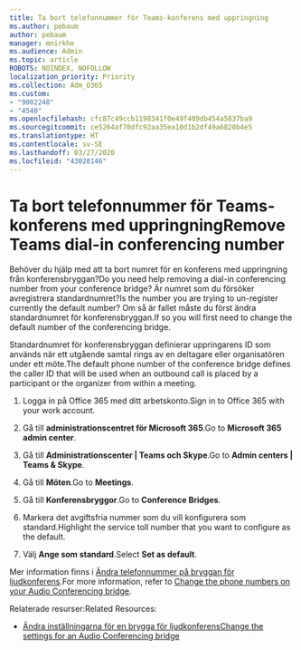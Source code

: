 ```yaml
---
title: Ta bort telefonnummer för Teams-konferens med uppringning
ms.author: pebaum
author: pebaum
manager: mnirkhe
ms.audience: Admin
ms.topic: article
ROBOTS: NOINDEX, NOFOLLOW
localization_priority: Priority
ms.collection: Adm_O365
ms.custom:
- "9002248"
- "4540"
ms.openlocfilehash: cfc87c49ccb1198341f0e49f409db454a5837ba9
ms.sourcegitcommit: ce5264af70dfc92aa35ea10d1b2df49a6820b4e5
ms.translationtype: HT
ms.contentlocale: sv-SE
ms.lasthandoff: 03/27/2020
ms.locfileid: "43028146"
---
```

# <a name="remove-teams-dial-in-conferencing-number"></a><span data-ttu-id="3321b-102">Ta bort telefonnummer för Teams-konferens med uppringning</span><span class="sxs-lookup"><span data-stu-id="3321b-102">Remove Teams dial-in conferencing number</span></span>

<span data-ttu-id="3321b-103">Behöver du hjälp med att ta bort numret för en konferens med uppringning från konferensbryggan?</span><span class="sxs-lookup"><span data-stu-id="3321b-103">Do you need help removing a dial-in conferencing number from your conference bridge?</span></span> <span data-ttu-id="3321b-104">Är numret som du försöker avregistrera standardnumret?</span><span class="sxs-lookup"><span data-stu-id="3321b-104">Is the number you are trying to un-register currently the default number?</span></span> <span data-ttu-id="3321b-105">Om så är fallet måste du först ändra standardnumret för konferensbryggan.</span><span class="sxs-lookup"><span data-stu-id="3321b-105">If so you will first need to change the default number of the conferencing bridge.</span></span>

<span data-ttu-id="3321b-106">Standardnumret för konferensbryggan definierar uppringarens ID som används när ett utgående samtal rings av en deltagare eller organisatören under ett möte.</span><span class="sxs-lookup"><span data-stu-id="3321b-106">The default phone number of the conference bridge defines the caller ID that will be used when an outbound call is placed by a participant or the organizer from within a meeting.</span></span>

1. <span data-ttu-id="3321b-107">Logga in på Office 365 med ditt arbetskonto.</span><span class="sxs-lookup"><span data-stu-id="3321b-107">Sign in to Office 365 with your work account.</span></span>

2. <span data-ttu-id="3321b-108">Gå till **administrationscentret för Microsoft 365**.</span><span class="sxs-lookup"><span data-stu-id="3321b-108">Go to **Microsoft 365 admin center**.</span></span>

3. <span data-ttu-id="3321b-109">Gå till **Administrationscenter | Teams och Skype**.</span><span class="sxs-lookup"><span data-stu-id="3321b-109">Go to **Admin centers | Teams & Skype**.</span></span>

4. <span data-ttu-id="3321b-110">Gå till **Möten**.</span><span class="sxs-lookup"><span data-stu-id="3321b-110">Go to **Meetings**.</span></span>

5. <span data-ttu-id="3321b-111">Gå till **Konferensbryggor**.</span><span class="sxs-lookup"><span data-stu-id="3321b-111">Go to **Conference Bridges**.</span></span>

6. <span data-ttu-id="3321b-112">Markera det avgiftsfria nummer som du vill konfigurera som standard.</span><span class="sxs-lookup"><span data-stu-id="3321b-112">Highlight the service toll number that you want to configure as the default.</span></span>

7. <span data-ttu-id="3321b-113">Välj **Ange som standard**.</span><span class="sxs-lookup"><span data-stu-id="3321b-113">Select **Set as default**.</span></span>

<span data-ttu-id="3321b-114">Mer information finns i [Ändra telefonnummer på bryggan för ljudkonferens](https://docs.microsoft.com/microsoftteams/change-the-phone-numbers-on-your-audio-conferencing-bridge).</span><span class="sxs-lookup"><span data-stu-id="3321b-114">For more information, refer to [Change the phone numbers on your Audio Conferencing bridge](https://docs.microsoft.com/microsoftteams/change-the-phone-numbers-on-your-audio-conferencing-bridge).</span></span>

<span data-ttu-id="3321b-115">Relaterade resurser:</span><span class="sxs-lookup"><span data-stu-id="3321b-115">Related Resources:</span></span>

- [<span data-ttu-id="3321b-116">Ändra inställningarna för en brygga för ljudkonferens</span><span class="sxs-lookup"><span data-stu-id="3321b-116">Change the settings for an Audio Conferencing bridge</span></span>](https://docs.microsoft.com/microsoftteams/change-the-settings-for-an-audio-conferencing-bridge)
